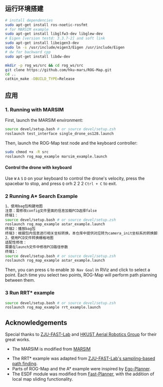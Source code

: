 ## 运行环境搭建

```bash
# install dependencies
sudo apt-get install ros-noetic-rosfmt
# for MARSIM example
sudo apt-get install libglfw3-dev libglew-dev
# Eigen [version testd: 3.3.7-2] and soft link 
sudo apt-get install libeigen3-dev       
sudo ln -s /usr/include/eigen3/Eigen /usr/include/Eigen
# dw for backward cpp
sudo apt-get install libdw-dev

mkdir -p rog_ws/src && cd rog_ws/src
git clone https://github.com/hku-mars/ROG-Map.git
cd ..
catkin_make -DBUILD_TYPE=Release
```

## 应用

### 1. Running with MARSIM

First, launch the MARSIM environment:

```bash
source devel/setup.bash # or source devel/setup.zsh
roslaunch test_interface single_drone_os128.launch
```

Then, launch the ROG-Map test node and the keyboard controller:

```bash
sudo chmod +x -R src
roslaunch rog_map_example marsim_example.launch
```

#### Control the drone with keyboard


Use `W` `A` `S` `D` on your keyboard to control the drone's velocity, press the spacebar to stop, and press `Q` orh 2 2 2 `Ctrl + C` to exit.

### 2 Running A* Search Example

```bash
1、使用bag包构建地图
注意：需修改config文件里面的信息加载PCD选择false
终端1：
source devel/setup.bash # or source devel/setup.zsh
roslaunch rog_map_example astar_example.launch 
终端2：播放bag包
终端3：根据包内信息进行相关坐标转换，本仓库中提供对应转为camera_init坐标系的转换脚本，需与包同时运行
2、使用PCD文件转换栅格地图
适配性修改：
需要在launch文件中修改PCD路径参数
终端1：
source devel/setup.bash # or source devel/setup.zsh
roslaunch rog_map_example astar_example.launch 
```


Then, you can press `G` to enable `3D Nav Goal` in RViz and click to select a point. Each time you select two points, ROG-Map will perform path planning between them.


### 3 Run RRT* example

```bash
source devel/setup.bash # or source devel/setup.zsh
roslaunch rog_map_example rrt_example.launch 
```




## Acknowledgements

Special thanks to [ZJU-FAST-Lab](https://github.com/ZJU-FAST-Lab) and [HKUST Aerial Robotics Group](https://github.com/HKUST-Aerial-Robotics) for their great works.

* The MARSIM is modified from [MARSIM](https://github.com/hku-mars/MARSIM)

- The RRT* example was adapted from [ZJU-FAST-Lab's sampling-based path finding](https://github.com/ZJU-FAST-Lab/sampling-based-path-finding).
- Parts of ROG-Map and the A* example were inspired by [Ego-Planner](https://github.com/ZJU-FAST-Lab/ego-planner).
- The ESDF module was modified from [Fast-Planner](https://github.com/HKUST-Aerial-Robotics/Fast-Planner), with the addition of local map sliding functionality.
